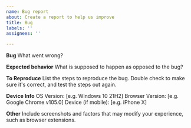 ```yaml
---
name: Bug report
about: Create a report to help us improve
title: Bug
labels: ''
assignees: ''

---
```


**Bug**
What went wrong?

**Expected behavior**
What is supposed to happen as opposed to the bug?

**To Reproduce**
List the steps to reproduce the bug. Double check to make sure it's correct, and test the steps out again.

**Device Info**
OS Version: [e.g. Windows 10 21H2]
Browser Version: [e.g. Google Chrome v105.0]
Device (if mobile): [e.g. iPhone X]

**Other**
Include screenshots and factors that may modify your experience, such as browser extensions.
